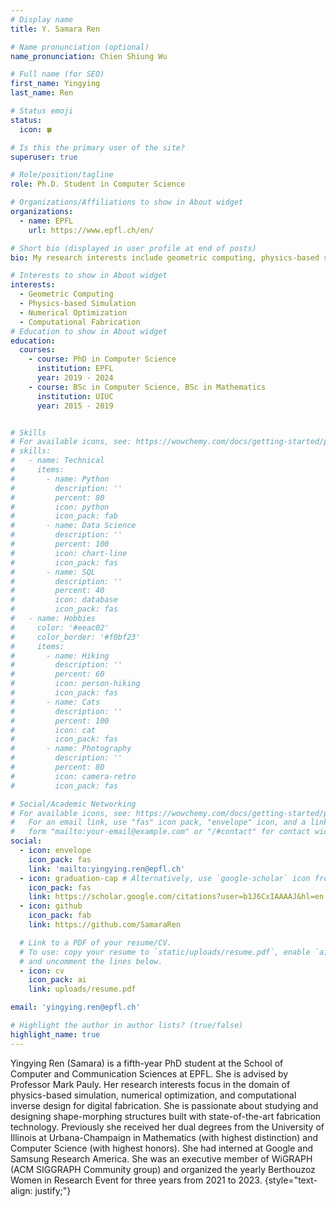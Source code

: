 ```yaml
---
# Display name
title: Y. Samara Ren

# Name pronunciation (optional)
name_pronunciation: Chien Shiung Wu

# Full name (for SEO)
first_name: Yingying
last_name: Ren

# Status emoji
status:
  icon: 🍀

# Is this the primary user of the site?
superuser: true

# Role/position/tagline
role: Ph.D. Student in Computer Science

# Organizations/Affiliations to show in About widget
organizations:
  - name: EPFL
    url: https://www.epfl.ch/en/

# Short bio (displayed in user profile at end of posts)
bio: My research interests include geometric computing, physics-based simulation, numerical optimization, and computational fabrication.

# Interests to show in About widget
interests:
  - Geometric Computing
  - Physics-based Simulation
  - Numerical Optimization
  - Computational Fabrication
# Education to show in About widget
education:
  courses:
    - course: PhD in Computer Science
      institution: EPFL
      year: 2019 - 2024
    - course: BSc in Computer Science, BSc in Mathematics
      institution: UIUC
      year: 2015 - 2019


# Skills
# For available icons, see: https://wowchemy.com/docs/getting-started/page-builder/#icons
# skills:
#   - name: Technical
#     items:
#       - name: Python
#         description: ''
#         percent: 80
#         icon: python
#         icon_pack: fab
#       - name: Data Science
#         description: ''
#         percent: 100
#         icon: chart-line
#         icon_pack: fas
#       - name: SQL
#         description: ''
#         percent: 40
#         icon: database
#         icon_pack: fas
#   - name: Hobbies
#     color: '#eeac02'
#     color_border: '#f0bf23'
#     items:
#       - name: Hiking
#         description: ''
#         percent: 60
#         icon: person-hiking
#         icon_pack: fas
#       - name: Cats
#         description: ''
#         percent: 100
#         icon: cat
#         icon_pack: fas
#       - name: Photography
#         description: ''
#         percent: 80
#         icon: camera-retro
#         icon_pack: fas

# Social/Academic Networking
# For available icons, see: https://wowchemy.com/docs/getting-started/page-builder/#icons
#   For an email link, use "fas" icon pack, "envelope" icon, and a link in the
#   form "mailto:your-email@example.com" or "/#contact" for contact widget.
social:
  - icon: envelope
    icon_pack: fas
    link: 'mailto:yingying.ren@epfl.ch'
  - icon: graduation-cap # Alternatively, use `google-scholar` icon from `ai` icon pack
    icon_pack: fas
    link: https://scholar.google.com/citations?user=b1J6CxIAAAAJ&hl=en
  - icon: github
    icon_pack: fab
    link: https://github.com/SamaraRen

  # Link to a PDF of your resume/CV.
  # To use: copy your resume to `static/uploads/resume.pdf`, enable `ai` icons in `params.yaml`,
  # and uncomment the lines below.
  - icon: cv
    icon_pack: ai
    link: uploads/resume.pdf

email: 'yingying.ren@epfl.ch'

# Highlight the author in author lists? (true/false)
highlight_name: true
---
```


Yingying Ren (Samara) is a fifth-year PhD student at the School of Computer and Communication Sciences at EPFL. She is advised by Professor Mark Pauly. Her research interests focus in the domain of physics-based simulation, numerical optimization, and computational inverse design for digital fabrication. She is passionate about studying and designing shape-morphing structures built with state-of-the-art fabrication technology. Previously she received her dual degrees from the University of Illinois at Urbana-Champaign in Mathematics  (with highest distinction) and Computer Science (with highest honors). She had interned at Google and Samsung Research America. She was an executive member of WiGRAPH (ACM SIGGRAPH Community group) and organized the yearly Berthouzoz Women in Research Event for three years from 2021 to 2023. 
{style="text-align: justify;"}
